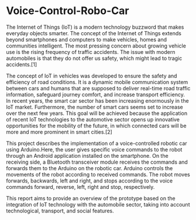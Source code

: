 # Voice-Control-Robo-Car

The Internet of Things (IoT) is a modern technology buzzword that makes everyday objects smarter. The concept of the Internet of Things extends beyond smartphones and computers to make vehicles, homes and communities intelligent. The most pressing concern about growing vehicle use is the rising frequency of traffic accidents. The issue with modern automobiles is that they do not offer us safety, which might lead to tragic accidents.[1]

The concept of IoT in vehicles was developed to ensure the safety and efficiency of road conditions. It is a dynamic mobile communication system between cars and humans that are supposed to deliver real-time road traffic information, safeguard journey comfort, and increase transport efficiency. 
In recent years, the smart car sector has been increasing enormously in the IoT market. Furthermore, the number of smart cars seems set to increase over the next few years. This goal will be achieved because the application of recent IoT technologies to the automotive sector opens up innovative opportunities for the mobility of the future, in which connected cars will be more and more prominent in smart cities.[2]

This project describes the implementation of a voice-controlled robotic car using Arduino.Here, the user gives specific voice commands to the robot through an Android application installed on the smartphone. On the receiving side, a Bluetooth transceiver module receives the commands and forwards them to the Arduino on the robotic car. Arduino controls the movements of the robot according to received commands. The robot moves forwards, backwards, left and right, and stops according to the voice commands forward, reverse, left, right and stop, respectively. 

This report aims to provide an overview of the prototype based on the integration of IoT technology with the automobile sector, taking into account technological, transport, and social features.
